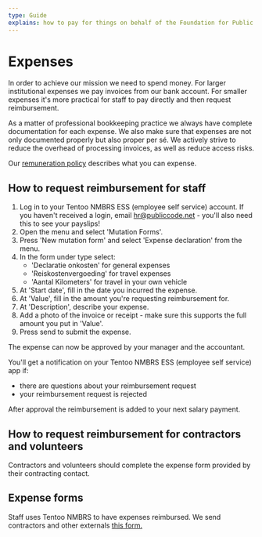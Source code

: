 ```yaml
---
type: Guide
explains: how to pay for things on behalf of the Foundation for Public Code and how to get reimbursed
---
```


# Expenses

In order to achieve our mission we need to spend money.
For larger institutional expenses we pay invoices from our bank account.
For smaller expenses it's more practical for staff to pay directly and then request reimbursement.

As a matter of professional bookkeeping practice we always have complete documentation for each expense. We also make sure that expenses are not only documented properly but also proper per sé. We actively strive to reduce the overhead of processing invoices, as well as reduce access risks.

 Our [remuneration policy](../../organization/remuneration-policy.md) describes what you can expense.

## How to request reimbursement for staff

1. Log in to your Tentoo NMBRS ESS (employee self service) account. If you haven't received a login, email <hr@publiccode.net> - you'll also need this to see your payslips!
2. Open the menu and select 'Mutation Forms'.
3. Press 'New mutation form' and select 'Expense declaration' from the menu.
4. In the form under type select:
   * 'Declaratie onkosten' for general expenses
   * 'Reiskostenvergoeding' for travel expenses
   * 'Aantal Kilometers' for travel in your own vehicle
5. At 'Start date', fill in the date you incurred the expense.
6. At 'Value', fill in the amount you're requesting reimbursement for.
7. At 'Description', describe your expense.
8. Add a photo of the invoice or receipt - make sure this supports the full amount you put in 'Value'.
9. Press send to submit the expense.

The expense can now be approved by your manager and the accountant.

You'll get a notification on your Tentoo NMBRS ESS (employee self service) app if:

* there are questions about your reimbursement request
* your reimbursement request is rejected

After approval the reimbursement is added to your next salary payment.

## How to request reimbursement for contractors and volunteers

Contractors and volunteers should complete the expense form provided by their contracting contact.

## Expense forms

Staff uses Tentoo NMBRS to have expenses reimbursed. We send contractors and other externals [this form.](https://docs.google.com/spreadsheets/d/1m_5vpScmpBAFOOXUEGWEqrd2FF_WhLjoJDcPF9wT_0Y/edit?usp=drive_web&ouid=106199466317889477445)
